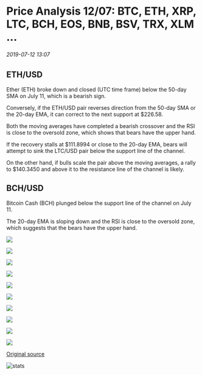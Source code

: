 # Price Analysis 12/07: BTC, ETH, XRP, LTC, BCH, EOS, BNB, BSV, TRX, XLM ...

###### 2019-07-12 13:07

## ETH/USD

Ether (ETH) broke down and closed (UTC time frame) below the 50-day SMA on July 11, which is a bearish sign.

Conversely, if the ETH/USD pair reverses direction from the 50-day SMA or the 20-day EMA, it can correct to the next support at $226.58.

Both the moving averages have completed a bearish crossover and the RSI is close to the oversold zone, which shows that bears have the upper hand.

If the recovery stalls at $111.8994 or close to the 20-day EMA, bears will attempt to sink the LTC/USD pair below the support line of the channel.

On the other hand, if bulls scale the pair above the moving averages, a rally to $140.3450 and above it to the resistance line of the channel is likely.

## BCH/USD

Bitcoin Cash (BCH) plunged below the support line of the channel on July 11.

The 20-day EMA is sloping down and the RSI is close to the oversold zone, which suggests that the bears have the upper hand.

![](https://s3.cointelegraph.com/storage/uploads/view/7a4a8043289e376b429dc38045767402.png)

![](https://s3.cointelegraph.com/storage/uploads/view/168e3363fd4688ffc19fca58a1ac4e04.png)

![](https://s3.cointelegraph.com/storage/uploads/view/f9d8a42a85bd10e64733f6c31742528f.png)

![](https://s3.cointelegraph.com/storage/uploads/view/1a7d7bdafb6e4ce6c3c96e8f8df57057.png)

![](https://s3.cointelegraph.com/storage/uploads/view/3888cd65c58da7e12dac736a96713a41.png)

![](https://s3.cointelegraph.com/storage/uploads/view/4e0b4c917df6113db10794e996c03bae.png)

![](https://s3.cointelegraph.com/storage/uploads/view/2198f072918e2b9b33a84ecb660ed219.png)

![](https://s3.cointelegraph.com/storage/uploads/view/df2a3eb975a44dadfeefae6f687f330f.png)

![](https://s3.cointelegraph.com/storage/uploads/view/7d974e38976bfbec7fbdb9bf6160b05d.png)

![](https://s3.cointelegraph.com/storage/uploads/view/0d416a42e18f733b7be54e21f4aa13b8.png)

[Original source](https://cointelegraph.com/news/price-analysis-12-07-btc-eth-xrp-ltc-bch-eos-bnb-bsv-trx-xlm)

![stats](https://c.statcounter.com/11760860/0/a89fa40b/1/ "stats")